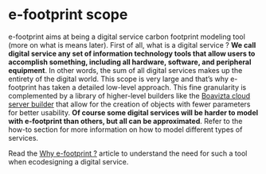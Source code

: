 # e-footprint scope

e-footprint aims at being a digital service carbon footprint modeling tool (more on what is means later). First of all, what is a digital service ? **We call digital service any set of information technology tools that allow users to accomplish something, including all hardware, software, and peripheral equipment**. In other words, the sum of all digital services makes up the entirety of the digital world. This scope is very large and that’s why e-footprint has taken a detailed low-level approach. This fine granularity is complemented by a library of higher-level builders like the [Boavizta cloud server builder](BoaviztaCloudServer.md) that allow for the creation of objects with fewer parameters for better usability. **Of course some digital services will be harder to model with e-footprint than others, but all can be approximated**. Refer to the how-to section for more information on how to model different types of services.

Read the [Why e-footprint ?](why_efootprint.md) article to understand the need for such a tool when ecodesigning a digital service.